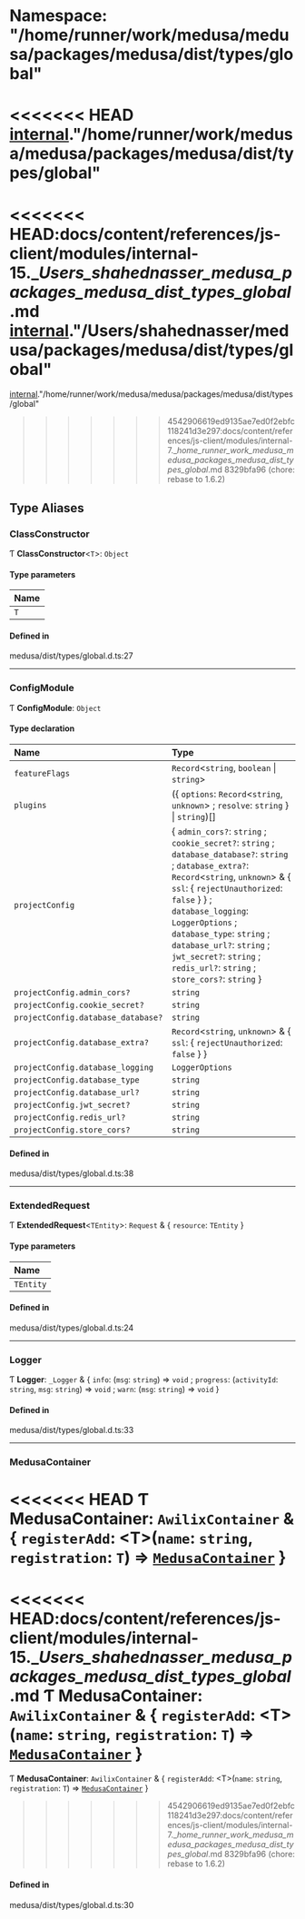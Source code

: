 # Namespace: "/home/runner/work/medusa/medusa/packages/medusa/dist/types/global"

<<<<<<< HEAD
[internal](internal-7.md)."/home/runner/work/medusa/medusa/packages/medusa/dist/types/global"
=======
<<<<<<< HEAD:docs/content/references/js-client/modules/internal-15.__Users_shahednasser_medusa_packages_medusa_dist_types_global_.md
[internal](internal-15.md)."/Users/shahednasser/medusa/packages/medusa/dist/types/global"
=======
[internal](internal-7.md)."/home/runner/work/medusa/medusa/packages/medusa/dist/types/global"
>>>>>>> 4542906619ed9135ae7ed0f2ebfc118241d3e297:docs/content/references/js-client/modules/internal-7.__home_runner_work_medusa_medusa_packages_medusa_dist_types_global_.md
>>>>>>> 8329bfa96 (chore: rebase to 1.6.2)

## Type Aliases

### ClassConstructor

Ƭ **ClassConstructor**<`T`\>: `Object`

#### Type parameters

| Name |
| :------ |
| `T` |

#### Defined in

medusa/dist/types/global.d.ts:27

___

### ConfigModule

Ƭ **ConfigModule**: `Object`

#### Type declaration

| Name | Type |
| :------ | :------ |
| `featureFlags` | `Record`<`string`, `boolean` \| `string`\> |
| `plugins` | ({ `options`: `Record`<`string`, `unknown`\> ; `resolve`: `string`  } \| `string`)[] |
| `projectConfig` | { `admin_cors?`: `string` ; `cookie_secret?`: `string` ; `database_database?`: `string` ; `database_extra?`: `Record`<`string`, `unknown`\> & { `ssl`: { `rejectUnauthorized`: ``false``  }  } ; `database_logging`: `LoggerOptions` ; `database_type`: `string` ; `database_url?`: `string` ; `jwt_secret?`: `string` ; `redis_url?`: `string` ; `store_cors?`: `string`  } |
| `projectConfig.admin_cors?` | `string` |
| `projectConfig.cookie_secret?` | `string` |
| `projectConfig.database_database?` | `string` |
| `projectConfig.database_extra?` | `Record`<`string`, `unknown`\> & { `ssl`: { `rejectUnauthorized`: ``false``  }  } |
| `projectConfig.database_logging` | `LoggerOptions` |
| `projectConfig.database_type` | `string` |
| `projectConfig.database_url?` | `string` |
| `projectConfig.jwt_secret?` | `string` |
| `projectConfig.redis_url?` | `string` |
| `projectConfig.store_cors?` | `string` |

#### Defined in

medusa/dist/types/global.d.ts:38

___

### ExtendedRequest

Ƭ **ExtendedRequest**<`TEntity`\>: `Request` & { `resource`: `TEntity`  }

#### Type parameters

| Name |
| :------ |
| `TEntity` |

#### Defined in

medusa/dist/types/global.d.ts:24

___

### Logger

Ƭ **Logger**: `_Logger` & { `info`: (`msg`: `string`) => `void` ; `progress`: (`activityId`: `string`, `msg`: `string`) => `void` ; `warn`: (`msg`: `string`) => `void`  }

#### Defined in

medusa/dist/types/global.d.ts:33

___

### MedusaContainer

<<<<<<< HEAD
Ƭ **MedusaContainer**: `AwilixContainer` & { `registerAdd`: <T\>(`name`: `string`, `registration`: `T`) => [`MedusaContainer`](internal-7.__home_runner_work_medusa_medusa_packages_medusa_dist_types_global_.md#medusacontainer)  }
=======
<<<<<<< HEAD:docs/content/references/js-client/modules/internal-15.__Users_shahednasser_medusa_packages_medusa_dist_types_global_.md
Ƭ **MedusaContainer**: `AwilixContainer` & { `registerAdd`: <T\>(`name`: `string`, `registration`: `T`) => [`MedusaContainer`](internal-15.__Users_shahednasser_medusa_packages_medusa_dist_types_global_.md#medusacontainer)  }
=======
Ƭ **MedusaContainer**: `AwilixContainer` & { `registerAdd`: <T\>(`name`: `string`, `registration`: `T`) => [`MedusaContainer`](internal-7.__home_runner_work_medusa_medusa_packages_medusa_dist_types_global_.md#medusacontainer)  }
>>>>>>> 4542906619ed9135ae7ed0f2ebfc118241d3e297:docs/content/references/js-client/modules/internal-7.__home_runner_work_medusa_medusa_packages_medusa_dist_types_global_.md
>>>>>>> 8329bfa96 (chore: rebase to 1.6.2)

#### Defined in

medusa/dist/types/global.d.ts:30
